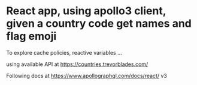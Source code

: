 # React app, using apollo3 client, given a country code get names and flag emoji

To explore cache policies, reactive variables ...

using available API at https://countries.trevorblades.com/

Following docs at https://www.apollographql.com/docs/react/ v3

